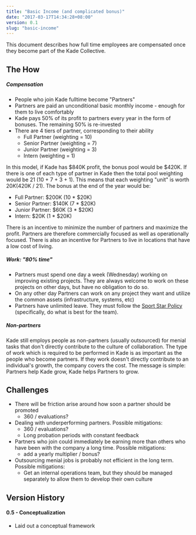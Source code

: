```yaml
---
title: "Basic Income (and complicated bonus)"
date: "2017-03-17T14:34:28+08:00"
version: 0.1
slug: "basic-income"
---
```



This document describes how full time employees are compensated once they become part of the Kade Collective.


## The How

##### Compensation

- People who join Kade fulltime become "Partners"
- Partners are paid an unconditional basic monthly income - enough for them to live comfortably
- Kade pays 50% of its profit to partners every year in the form of bonuses. The remaining 50% is re-invested
- There are 4 tiers of partner, corresponding to their ability
    - Full Partner (weighting = 10)
    - Senior Partner (weighting = 7)
    - Junior Partner (weighting = 3)
    - Intern (weighting = 1)

In this model, if Kade has $840K profit, the bonus pool would be $420K. If there is one of each type of partner in Kade then the total pool weighting would be 21 (10 + 7 + 3 + 1). This means that each weighting "unit" is worth $20K ($420K / 21). The bonus at the end of the year would be:

- Full Partner: $200K (10 * $20K)
- Senior Partner: $140K (7 * $20K)
- Junior Partner: $60K (3 * $20K)
- Intern: $20K (1 * $20K)

There is an incentive to minimize the number of partners and maximize the profit. Partners are therefore commercially focused as well as operationally focused. There is also an incentive for Partners to live in locations that have a low cost of living.

##### Work: "80% time"

- Partners must spend one day a week (Wednesday) working on improving existing projects. They are always welcome to work on these projects on other days, but have no obligation to do so.
- On any other day Partners can work on any project they want and utilize the common assets (infrastructure, systems, etc)
- Partners have unlimited leave. They must follow the [Sport Star Policy](/manifesto/the-sport-star-policy/) (specifically, do what is best for the team).

#####  Non-partners

Kade still employs people as non-partners (usually outsourced) for menial tasks that don't directly contribute to the culture of collaboration. The type of work which is required to be performed in Kade is as important as the people who become partners. If they work doesn't directly contribute to an individual's growth, the company covers the cost. The message is simple: Partners help Kade grow, Kade helps Partners to grow.


## Challenges

- There will be friction arise around how soon a partner should be promoted
    - 360 / evaluations?
- Dealing with underperforming partners. Possible mitigations:
    - 360 / evaluations?
    - Long probation periods with constant feedback
- Partners who join could immediately be earning more than others who have been with the company a long time. Possible mitigations:
    - add a yearly multiplier / bonus?
- Outsourcing menial jobs is probably not efficient in the long term. Possible mitigations:
    - Get an internal operations team, but they should be managed separately to allow them to develop their own culture


## Version History

#### 0.5 - Conceptualization

- Laid out a conceptual framework
